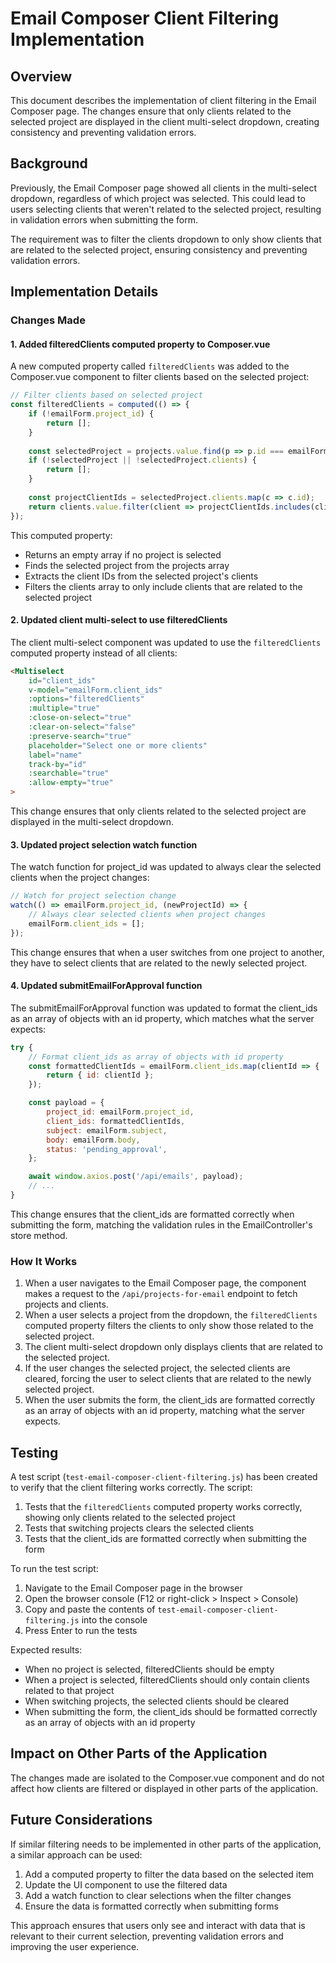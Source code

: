 # Email Composer Client Filtering Implementation

## Overview

This document describes the implementation of client filtering in the Email Composer page. The changes ensure that only clients related to the selected project are displayed in the client multi-select dropdown, creating consistency and preventing validation errors.

## Background

Previously, the Email Composer page showed all clients in the multi-select dropdown, regardless of which project was selected. This could lead to users selecting clients that weren't related to the selected project, resulting in validation errors when submitting the form.

The requirement was to filter the clients dropdown to only show clients that are related to the selected project, ensuring consistency and preventing validation errors.

## Implementation Details

### Changes Made

#### 1. Added filteredClients computed property to Composer.vue

A new computed property called `filteredClients` was added to the Composer.vue component to filter clients based on the selected project:

```javascript
// Filter clients based on selected project
const filteredClients = computed(() => {
    if (!emailForm.project_id) {
        return [];
    }
    
    const selectedProject = projects.value.find(p => p.id === emailForm.project_id);
    if (!selectedProject || !selectedProject.clients) {
        return [];
    }
    
    const projectClientIds = selectedProject.clients.map(c => c.id);
    return clients.value.filter(client => projectClientIds.includes(client.id));
});
```

This computed property:
- Returns an empty array if no project is selected
- Finds the selected project from the projects array
- Extracts the client IDs from the selected project's clients
- Filters the clients array to only include clients that are related to the selected project

#### 2. Updated client multi-select to use filteredClients

The client multi-select component was updated to use the `filteredClients` computed property instead of all clients:

```html
<Multiselect
    id="client_ids"
    v-model="emailForm.client_ids"
    :options="filteredClients"
    :multiple="true"
    :close-on-select="true"
    :clear-on-select="false"
    :preserve-search="true"
    placeholder="Select one or more clients"
    label="name"
    track-by="id"
    :searchable="true"
    :allow-empty="true"
>
```

This change ensures that only clients related to the selected project are displayed in the multi-select dropdown.

#### 3. Updated project selection watch function

The watch function for project_id was updated to always clear the selected clients when the project changes:

```javascript
// Watch for project selection change
watch(() => emailForm.project_id, (newProjectId) => {
    // Always clear selected clients when project changes
    emailForm.client_ids = [];
});
```

This change ensures that when a user switches from one project to another, they have to select clients that are related to the newly selected project.

#### 4. Updated submitEmailForApproval function

The submitEmailForApproval function was updated to format the client_ids as an array of objects with an id property, which matches what the server expects:

```javascript
try {
    // Format client_ids as array of objects with id property
    const formattedClientIds = emailForm.client_ids.map(clientId => {
        return { id: clientId };
    });

    const payload = {
        project_id: emailForm.project_id,
        client_ids: formattedClientIds,
        subject: emailForm.subject,
        body: emailForm.body,
        status: 'pending_approval',
    };

    await window.axios.post('/api/emails', payload);
    // ...
}
```

This change ensures that the client_ids are formatted correctly when submitting the form, matching the validation rules in the EmailController's store method.

### How It Works

1. When a user navigates to the Email Composer page, the component makes a request to the `/api/projects-for-email` endpoint to fetch projects and clients.
2. When a user selects a project from the dropdown, the `filteredClients` computed property filters the clients to only show those related to the selected project.
3. The client multi-select dropdown only displays clients that are related to the selected project.
4. If the user changes the selected project, the selected clients are cleared, forcing the user to select clients that are related to the newly selected project.
5. When the user submits the form, the client_ids are formatted correctly as an array of objects with an id property, matching what the server expects.

## Testing

A test script (`test-email-composer-client-filtering.js`) has been created to verify that the client filtering works correctly. The script:

1. Tests that the `filteredClients` computed property works correctly, showing only clients related to the selected project
2. Tests that switching projects clears the selected clients
3. Tests that the client_ids are formatted correctly when submitting the form

To run the test script:

1. Navigate to the Email Composer page in the browser
2. Open the browser console (F12 or right-click > Inspect > Console)
3. Copy and paste the contents of `test-email-composer-client-filtering.js` into the console
4. Press Enter to run the tests

Expected results:
- When no project is selected, filteredClients should be empty
- When a project is selected, filteredClients should only contain clients related to that project
- When switching projects, the selected clients should be cleared
- When submitting the form, the client_ids should be formatted correctly as an array of objects with an id property

## Impact on Other Parts of the Application

The changes made are isolated to the Composer.vue component and do not affect how clients are filtered or displayed in other parts of the application.

## Future Considerations

If similar filtering needs to be implemented in other parts of the application, a similar approach can be used:

1. Add a computed property to filter the data based on the selected item
2. Update the UI component to use the filtered data
3. Add a watch function to clear selections when the filter changes
4. Ensure the data is formatted correctly when submitting forms

This approach ensures that users only see and interact with data that is relevant to their current selection, preventing validation errors and improving the user experience.
